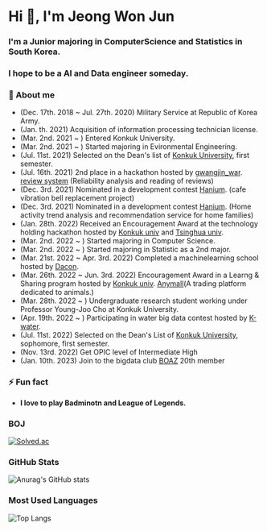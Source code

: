 <h1 align="left">Hi 👋, I'm Jeong Won Jun</h1>
<h3 align="left">I'm a Junior majoring in ComputerScience and Statistics in South Korea.</h3>
<h3 align="left">I hope to be a AI and Data engineer someday.</h3>
<h3 align="left">🔭 About me</h3>

- (Dec. 17th. 2018 ~ Jul. 27th. 2020) Military Service at Republic of Korea Army.
- (Jan. th. 2021) Acquisition of information processing technician license.
- (Mar. 2nd. 2021 ~ ) Entered Konkuk University.
- (Mar. 2nd. 2021 ~ ) Started majoring in Evironmental Engineering.
- (Jul. 11st. 2021) Selected on the Dean's list of [Konkuk University](http://www.konkuk.ac.kr/do/Index.do), first semester.
- (Jul. 16th. 2021) 2nd place in a hackathon hosted by [gwangjin_war](https://www.instagram.com/gwangjin_war/). [review system](https://github.com/garden-jun/reviewSystem) (Reliability analysis and reading of reviews)
- (Dec. 3rd. 2021) Nominated in a development contest [Hanium](https://github.com/garden-jun/2021_Hanium_SmartBell). (cafe vibration bell replacement project)
- (Dec. 3rd. 2021) Nominated in a development contest [Hanium](https://github.com/garden-jun/homekiri). (Home activity trend analysis and recommendation service for home families)
- (Jan. 28th. 2022) Received an Encouragement Award at the technology holding hackathon hosted by [Konkuk univ](http://www.konkuk.ac.kr/do/Index.do) and [Tsinghua univ](https://www.tsinghua.edu.cn/en/).
- (Mar. 2nd. 2022 ~ ) Started majoring in Computer Science.
- (Mar. 2nd. 2022 ~ ) Started majoring in Statistic as a 2nd major.
- (Mar. 21st. 2022 ~ Apr. 3rd. 2022) Completed a machinelearning school hosted by [Dacon](https://www.dacon.io/).
- (Mar. 26th. 2022 ~ Jun. 3rd. 2022) Encouragement Award in a Learng & Sharing program hosted by [Konkuk univ](http://www.konkuk.ac.kr/do/Index.do). [Anymall](https://github.com/garden-jun/Anymall)(A trading platform dedicated to animals.)
- (Mar. 28th. 2022 ~ ) Undergraduate research student working under Professor Young-Joo Cho at Konkuk University.
- (Apr. 19th. 2022 ~ ) Participating in water big data contest hosted by [K-water](https://www.kwater.or.kr/main.do?s_mid=1).
- (Jul. 11st. 2022) Selected on the Dean's List of [Konkuk University](http://www.konkuk.ac.kr/do/Index.do), sophomore, first semester.
- (Nov. 13rd. 2022) Get OPIC level of Intermediate High
- (Jan. 10th. 2023) Join to the bigdata club [BOAZ](https://www.bigdataboaz.com/) 20th member
<h3 align="left">⚡ Fun fact </h3>

- **I love to play Badminotn and League of Legends.**

<h3 align="left">BOJ</h3>

[![Solved.ac](http://mazassumnida.wtf/api/v2/generate_badge?boj=llkpoi)](https://solved.ac/llkpoi)

<h3 align="left">GitHub Stats</h3>

![Anurag's GitHub stats](https://github-readme-stats.vercel.app/api?username=garden-jun&show_icons=true&theme=tokyonight)

<h3 align="left">Most Used Languages</h3>

![Top Langs](https://github-readme-stats.vercel.app/api/top-langs/?username=garden-jun&layout=compact&theme=tokyonight)

